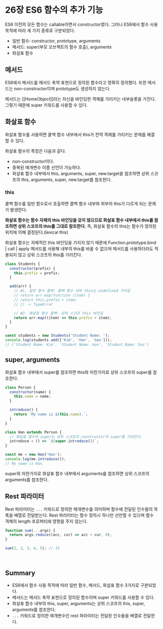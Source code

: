 # 26장 ES6 함수의 추가 기능

ES6 이전의 모든 함수는 callable이면서 constructor였다. 그러나 ES6에서 함수 사용 목적에 따라 세 가지 종류로 구분되었다.

- 일반 함수: constructor, prototype, arguments
- 메서드: super(부모 오브젝트의 함수 호출), arguments
- 화살표 함수

## 메서드

ES6에서 메서드를 메서드 축약 표현으로 정의된 함수라고 명확히 정의했다. 또한 메서드는 non-constructor이며 prototype도 생성하지 않는다.

메서드는 [[HomeObject]]라는 자신을 바인딩한 객체를 가리키는 내부슬롯을 가진다. 그렇기 때문에 super 키워드를 사용할 수 있다.

## 화살표 함수

화살표 함수를 사용하면 콜백 함수 내부에서 this가 전역 객체를 가리키는 문제를 해결할 수 있다.

화살표 함수의 특징은 다음과 같다.

- non-constructor이다.
- 중복된 매개변수 이름 선언이 가능하다.
- 화살표 함수 내부에서 this, arguments, super, new.target을 참조하면 상위 스코프의 this, arguments, super, new.target를 참조한다.

### this

콜백 함수를 일반 함수로서 호출하면 콜백 함수 내부와 외부의 this가 다르게 되는 문제가 발생한다.

**화살표 함수는 함수 자체의 this 바인딩을 갖지 않으므로 화살표 함수 내부에서 this를 참조하면 상위 스코프의 this를 그대로 참조한다.** 즉, 화살표 함수의 this는 함수가 정의된 위치에 의해 결정된다.(lexical this)

화살표 함수는 자체적인 this 바인딩을 가지지 않기 때문에 Function.prototype.bind | call | apply 메서드를 사용해 내부의 this를 바꿀 수 없으며 메서드를 사용하더라도 적용되지 않고 상위 스코프의 this를 가리킨다.

```js
class Students {
  constructor(prefix) {
    this.prefix = prefix;
  }

  add(arr) {
    // #1. 일반 함수 콜백: 콜백 함수 내부 this는 undefined 가리킴
    // return arr.map(function (item) {
    // return this.prefix + item;
    // }) -> TypeError

    // #2. 화살표 함수 콜백: 상위 스코프 this 바인딩
    return arr.map((item) => this.prefix + item);
  }
}

const students = new Students('Student Name: ');
console.log(students.add(['Kim', 'Han', 'Seo']));
// ['Student Name: Kim', 'Student Name: Han', 'Student Name: Seo']
```

## super, arguments

화살표 함수 내부에서 super를 참조하면 this와 마찬가지로 상위 스코프의 super를 참조한다.

```js
class Person {
  constructor(name) {
    this.name = name;
  }

  introduce() {
    return `My name is ${this.name}.`;
  }
}

class Han extends Person {
  // 화살표 함수의 super는 상위 스코프의 constructor의 super를 가르킨다.
  introduce = () => `${super.introduce()}`;
}

const me = new Han('Han');
console.log(me.introduce());
// My name is Han.
```

super와 마찬가지로 화살표 함수 내부에서 arguments를 참조하면 상위 스코프의 arguments를 참조한다.

## Rest 파라미터

Rest 파라미터는 `...` 키워드로 정의한 매개변수를 의미하며 함수에 전달된 인수들의 목록을 배열로 전달받는다. Rest 파라미터는 함수 정의시 하나만 선언할 수 있으며 함수 객체의 length 프로퍼티에 영향을 주지 않는다.

```js
function sum(...args) {
  return args.reduce((acc, cur) => acc + cur, 0);
}

sum(1, 2, 3, 4, 5); // 15
```

<br>

## Summary

- ES6에서 함수 사용 목적에 따라 일반 함수, 메서드, 화살표 함수 3가지로 구분되었다.
- 메서드는 메서드 축약 표현으로 정의된 함수이며 super 키워드를 사용할 수 있다.
- 화살표 함수 내부의 this, super, arguments는 상위 스코프의 this, super, arguments를 참조한다.
- `...` 키워드로 정의한 매개변수인 rest 파라미터는 전달된 인수들을 배열로 전달한다.
